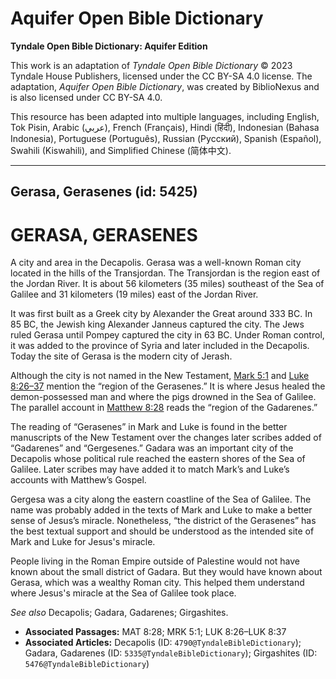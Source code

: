 # Aquifer Open Bible Dictionary

**Tyndale Open Bible Dictionary: Aquifer Edition**

This work is an adaptation of *Tyndale Open Bible Dictionary* © 2023 Tyndale House Publishers, licensed under the CC BY\-SA 4\.0 license. The adaptation, *Aquifer Open Bible Dictionary*, was created by BiblioNexus and is also licensed under CC BY\-SA 4\.0\.

This resource has been adapted into multiple languages, including English, Tok Pisin, Arabic (عربي), French (Français), Hindi (हिंदी), Indonesian (Bahasa Indonesia), Portuguese (Português), Russian (Русский), Spanish (Español), Swahili (Kiswahili), and Simplified Chinese (简体中文).



--------------------------------

## Gerasa, Gerasenes (id: 5425)

GERASA, GERASENES
=================

A city and area in the Decapolis. Gerasa was a well\-known Roman city located in the hills of the Transjordan. The Transjordan is the region east of the Jordan River. It is about 56 kilometers (35 miles) southeast of the Sea of Galilee and 31 kilometers (19 miles) east of the Jordan River. 

It was first built as a Greek city by Alexander the Great around 333 BC. In 85 BC, the Jewish king Alexander Janneus captured the city. The Jews ruled Gerasa until Pompey captured the city in 63 BC. Under Roman control, it was added to the province of Syria and later included in the Decapolis. Today the site of Gerasa is the modern city of Jerash.

Although the city is not named in the New Testament, [Mark 5:1](https://ref.ly/Mark5:1) and [Luke 8:26–37](https://ref.ly/Luke8:26-Luke8:37) mention the “region of the Gerasenes.” It is where Jesus healed the demon\-possessed man and where the pigs drowned in the Sea of Galilee. The parallel account in [Matthew 8:28](https://ref.ly/Matt8:28) reads the “region of the Gadarenes.”

The reading of “Gerasenes” in Mark and Luke is found in the better manuscripts of the New Testament over the changes later scribes added of “Gadarenes” and “Gergesenes.” Gadara was an important city of the Decapolis whose political rule reached the eastern shores of the Sea of Galilee. Later scribes may have added it to match Mark’s and Luke’s accounts with Matthew’s Gospel. 

Gergesa was a city along the eastern coastline of the Sea of Galilee. The name was probably added in the texts of Mark and Luke to make a better sense of Jesus’s miracle. Nonetheless, “the district of the Gerasenes” has the best textual support and should be understood as the intended site of Mark and Luke for Jesus's miracle. 

People living in the Roman Empire outside of Palestine would not have known about the small district of Gadara. But they would have known about Gerasa, which was a wealthy Roman city. This helped them understand where Jesus's miracle at the Sea of Galilee took place.

*See also* Decapolis; Gadara, Gadarenes; Girgashites.

* **Associated Passages:** MAT 8:28; MRK 5:1; LUK 8:26–LUK 8:37
* **Associated Articles:** Decapolis (ID: `4790@TyndaleBibleDictionary`); Gadara, Gadarenes (ID: `5335@TyndaleBibleDictionary`); Girgashites (ID: `5476@TyndaleBibleDictionary`)

